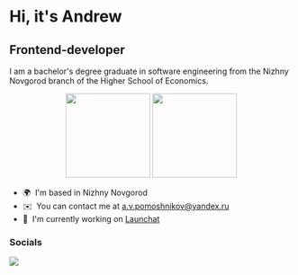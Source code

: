 Hi, it's Andrew
=======================

Frontend-developer
------------------

I am a bachelor's degree graduate in software engineering from the Nizhny Novgorod branch of the Higher School of Economics.
<p align='center'>
   <a href="https://github-readme-stats.vercel.app/api?username=B-S-B-Rabbit&show_icons=true&count_private=true&theme=tokyonight"><img
           height=150
           src="https://github-readme-stats.vercel.app/api?username=B-S-B-Rabbit&show_icons=true&count_private=true&theme=tokyonight"/></a>
   <a href="https://github.com/B-S-B-Rabbit/github-readme-stats&theme=tokyonight"><img height=150
                                                                  src="https://github-readme-stats.vercel.app/api/top-langs/?username=B-S-B-Rabbit&layout=compact&theme=tokyonight"/></a>
</p>

* 🌍  I'm based in Nizhny Novgorod
* ✉️  You can contact me at [a.v.pomoshnikov@yandex.ru](mailto:a.v.pomoshnikov@yandex.ru)
* 🚀  I'm currently working on [Launchat](https://github.com/ddanvers/launchat)

### Socials

<a href="https://vk.com/d_danvers"><img src="https://img.shields.io/badge/Telegram-2CA5E0?style=for-the-badge&logo=telegram&logoColor=white"/></a>
